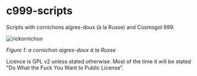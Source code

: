 # c999-scripts
Scripts with cornichons aigres-doux (à la Russe) and Cosmogol 999.

![rickornichon](https://user-images.githubusercontent.com/9111357/56704978-749b0e80-670f-11e9-9115-4f00f75c7ea5.png)

_Figure 1: a cornichon aigres-doux à la Russe_

Licence is GPL v2 unless stated otherwise.
Most of the time it will be stated "Do What the Fuck You Want to Public License".
